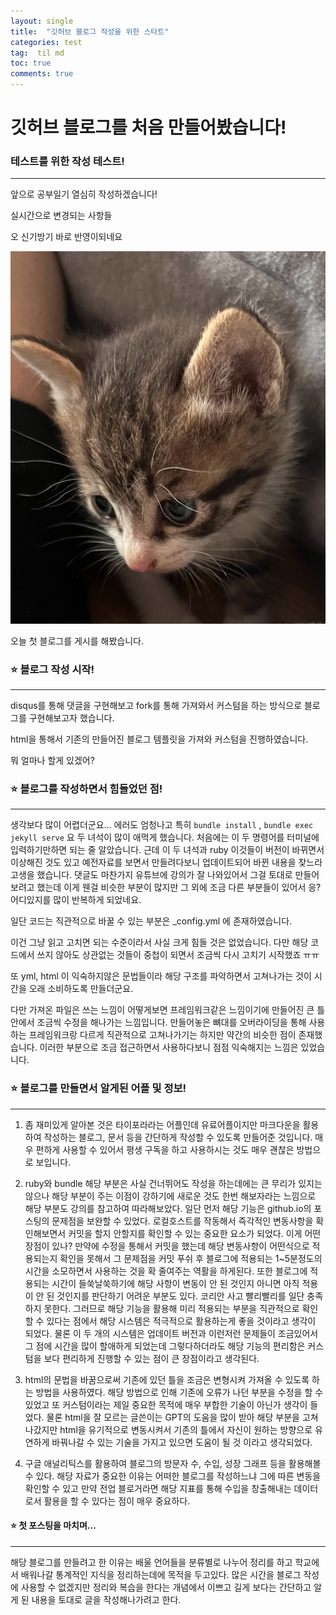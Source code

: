 ```yaml
---
layout: single
title:  "깃허브 블로그 작성을 위한 스타트"
categories: test
tag:  til md
toc: true
comments: true
---
```


# 깃허브 블로그를 처음 만들어봤습니다!

### 테스트를 위한 작성 테스트!

---

앞으로 공부일기 열심히 작성하겠습니다!

실시간으로 변경되는 사항들

오 신기방기 바로 반영이되네요

![부기애기때](../images2025-02-25-first/부기애기때.jpg)

오늘 첫 블로그를 게시를 해봤습니다.



### ⭐ 블로그 작성 시작!

---

disqus를 통해 댓글을 구현해보고 fork를 통해 가져와서 커스텀을 하는 방식으로 블로그를 구현해보고자 했습니다.

html을 통해서 기존의 만들어진 블로그 템플릿을 가져와 커스텀을 진행하였습니다.

뭐 얼마나 할게 있겠어?



### ⭐ 블로그를 작성하면서 힘들었던 점!

---

생각보다 많이 어렵더군요... 에러도 엄청나고 특히 `bundle install`  , `bundle exec jekyll serve` 요 두 녀석이 많이 애먹게 했습니다. 처음에는 이 두 명령어를 터미널에 입력하기만하면 되는 줄 알았습니다. 근데 이 두 녀석과 ruby 이것들이 버전이 바뀌면서 이상해진 것도 있고 예전자료를 보면서 만들려다보니 업데이트되어 바뀐 내용을 찾느라 고생을 했습니다. 댓글도 마찬가지 유튜브에 강의가 잘 나와있어서 그걸 토대로 만들어보려고 했는데 이게 웬걸 비슷한 부분이 많지만 그 외에 조금 다른 부분들이 있어서 응? 어디있지를 많이 반복하게 되었네요.

일단 코드는 직관적으로 바꿀 수 있는 부분은 _config.yml 에 존재하였습니다.

이건 그냥 읽고 고치면 되는 수준이라서 사실 크게 힘들 것은 없었습니다. 다만 해당 코드에서 쓰지 않아도 상관없는 것들이 중첩이 되면서 조금씩 다시 고치기 시작했죠 ㅠㅠ

또 yml, html 이 익숙하지않은 문법들이라 해당 구조를 파악하면서 고쳐나가는 것이 시간을 오래 소비하도록 만들더군요.

다만 가져온 파일은 쓰는 느낌이 어떻게보면 프레임워크같은 느낌이기에 만들어진 큰 틀안에서 조금씩 수정을 해나가는 느낌입니다. 만들어놓은 뼈대를 오버라이딩을 통해 사용하는 프레임워크랑 다르게 직관적으로 고쳐나가기는 하지만 약간의 비슷한 점이 존재했습니다. 이러한 부분으로 조금 접근하면서 사용하다보니 점점 익숙해지는 느낌은 있었습니다.



### ⭐ 블로그를 만들면서 알게된 어플 및 정보!

---

1. 좀 재미있게 알아본 것은 타이포라라는 어플인데 유료어플이지만 마크다운을 활용하여 작성하는 블로그, 문서 등을 간단하게 작성할 수 있도록 만들어준 것입니다. 매우 편하게 사용할 수 있어서 평생 구독을 하고 사용하시는 것도 매우 괜찮은 방법으로 보입니다.

2. ruby와 bundle 해당 부분은 사실 건너뛰어도 작성을 하는데에는 큰 무리가 있지는 않으나 해당 부분이 주는 이점이 강하기에 새로운 것도 한번 해보자라는 느낌으로 해당 부분도 강의를 참고하여 따라해보았다. 일단 먼저 해당 기능은 github.io의 포스팅의 문제점을 보완할 수 있었다. 로컬호스트를 작동해서 즉각적인 변동사항을 확인해보면서 커밋을 할지 안할지를 확인할 수 있는 중요한 요소가 되었다. 이게 어떤 장점이 있나? 만약에 수정을 통해서 커밋을 했는데 해당 변동사항이 어떤식으로 적용되는지 확인을 못해서 그 문제점을 커밋 푸쉬 후 블로그에 적용되는 1~5분정도의 시간을 소모하면서 사용하는 것을 확 줄여주는 역활을 하게된다. 또한 블로그에 적용되는 시간이 들쑥날쑥하기에 해당 사항이 변동이 안 된 것인지 아니면 아직 적용이 안 된 것인지를 판단하기 어려운 부분도 있다. 코리안 사고 빨리빨리를 일단 충족하지 못한다. 그러므로 해당 기능을 활용해 미리 적용되는 부분을 직관적으로 확인할 수 있다는 점에서 해당 시스템은 적극적으로 활용하는게 좋을 것이라고 생각이 되었다. 물론 이 두 개의 시스템은 업데이트 버전과 이런저런 문제들이 조금있어서 그 점에 시간을 많이 할애하게 되었는데 그렇다하더라도 해당 기능의 편리함은 커스텀을 보다 편리하게 진행할 수 있는 점이 큰 장점이라고 생각된다.

3.  html의 문법을 바꿈으로써 기존에 있던 틀을 조금은 변형시켜 가져올 수 있도록 하는 방법을 사용하였다. 해당 방법으로 인해 기존에 오류가 나던 부분을 수정을 할 수 있었고 또 커스텀이라는 제일 중요한 목적에 매우 부합한 기술이 아닌가 생각이 들었다. 물론 html을 잘 모르는 글쓴이는 GPT의 도움을 많이 받아 해당 부분을 고쳐나갔지만 html을 유기적으로 변동시켜서 기존의 틀에서 자신이 원하는 방향으로 유연하게 바꿔나갈 수 있는 기술을 가지고 있으면 도움이 될 것 이라고 생각되었다.

4.  구글 애널리틱스를 활용하여 블로그의 방문자 수, 수입, 성장 그래프 등을 활용해볼 수 있다. 해당 자료가 중요한 이유는 어떠한 블로그를 작성하느냐 그에 따른 변동을 확인할 수 있고 만약 전업 블로거라면 해당 지표를 통해 수입을 창출해내는 데이터로서 활용을 할 수 있다는 점이 매우 중요하다.  

   

#### ⭐ 첫 포스팅을 마치며...

---

해당 블로그를 만들려고 한 이유는 배울 언어들을 분류별로 나누어 정리를 하고 학교에서 배워나갈 통계적인 지식을 정리하는데에 목적을 두고있다. 많은 시간을 블로그 작성에 사용할 수 없겠지만 정리와 복습을 한다는 개념에서 이쁘고 길게 보다는 간단하고 알게 된 내용을 토대로 글을 작성해나가려고 한다.



